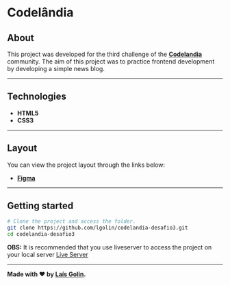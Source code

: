 # Codelândia

<!-- <p align="center">
	<img src="https://i.imgur.com/RjUNlyv.png" alt="Codelândia" title="Codelândia">
</p> -->

## About

This project was developed for the third challenge of the **[Codelandia](https://discord.com/invite/QevDJqCzaY)** community. The aim of this project was to practice frontend development by developing a simple news blog.

---

## Technologies

- **HTML5**
- **CSS3**

---

## Layout

You can view the project layout through the links below:

- **[Figma](https://www.figma.com/file/Yb9IBH56g7T1hdIyZ3BMNO/Desafios---Codel%C3%A2ndia?node-id=3738%3A2)**<br>

---

## Getting started

```bash
# Clone the project and access the folder.
git clone https://github.com/lgolin/codelandia-desafio3.git
cd codelandia-desafio3
```

**OBS:** It is recommended that you use liveserver to access the project on your local server [Live Server](https://marketplace.visualstudio.com/items?itemName=ritwickdey.LiveServer)

---

**Made with ❤ by [Laís Golin](https://github.com/lgolin/).**
